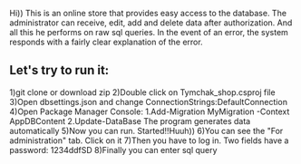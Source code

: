 Hi)) This is an online store that provides easy access to the database. The administrator can receive, edit, add and delete data after authorization. And all this he performs on raw sql queries. In the event of an error, the system responds with a fairly clear explanation of the error.

## Let's try to run it:

1)git clone or download zip
2)Double click on Tymchak_shop.csproj file
3)Open dbsettings.json and change ConnectionStrings:DefaultConnection
4)Open Package Manager Console:
  1.Add-Migration MyMigration -Context AppDBContent
  2.Update-DataBase
The program generates data automatically
5)Now you can run. Started!!Huuh))
6)You can see the "For administration" tab. Click on it
7)Then you have to log in. Two fields have a password: 1234ddfSD
8)Finally you can enter sql query

  
